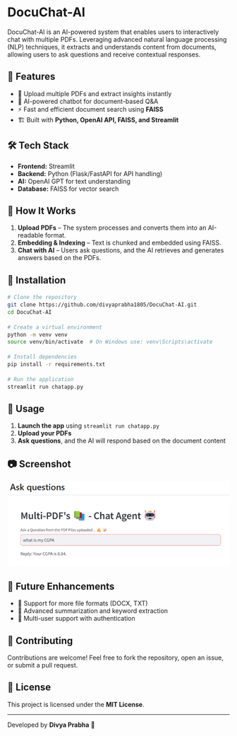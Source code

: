 # DocuChat-AI

DocuChat-AI is an AI-powered system that enables users to interactively chat with multiple PDFs. Leveraging advanced natural language processing (NLP) techniques, it extracts and understands content from documents, allowing users to ask questions and receive contextual responses.

## 🚀 Features
- 📄 Upload multiple PDFs and extract insights instantly
- 🧠 AI-powered chatbot for document-based Q&A
- ⚡ Fast and efficient document search using **FAISS**
- 🏗 Built with **Python, OpenAI API, FAISS, and Streamlit**

## 🛠 Tech Stack
- **Frontend:** Streamlit
- **Backend:** Python (Flask/FastAPI for API handling)
- **AI:** OpenAI GPT for text understanding
- **Database:** FAISS for vector search

## 🎯 How It Works
1. **Upload PDFs** – The system processes and converts them into an AI-readable format.
2. **Embedding & Indexing** – Text is chunked and embedded using FAISS.
3. **Chat with AI** – Users ask questions, and the AI retrieves and generates answers based on the PDFs.

## 🔧 Installation
```sh
# Clone the repository
git clone https://github.com/divyaprabha1805/DocuChat-AI.git
cd DocuChat-AI

# Create a virtual environment
python -m venv venv
source venv/bin/activate  # On Windows use: venv\Scripts\activate

# Install dependencies
pip install -r requirements.txt

# Run the application
streamlit run chatapp.py
```

## 📌 Usage
1. **Launch the app** using `streamlit run chatapp.py`
2. **Upload your PDFs**
3. **Ask questions**, and the AI will respond based on the document content

## 📷 Screenshot
![Demo](img/demo.png)

## 🌟 Future Enhancements
- 🔹 Support for more file formats (DOCX, TXT)
- 🔹 Advanced summarization and keyword extraction
- 🔹 Multi-user support with authentication

## 🤝 Contributing
Contributions are welcome! Feel free to fork the repository, open an issue, or submit a pull request.

## 📜 License
This project is licensed under the **MIT License**.

---
Developed by **Divya Prabha** 🚀
